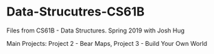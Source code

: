 # Data-Strucutres-CS61B

Files from CS61B - Data Structures.
Spring 2019 with Josh Hug

Main Projects:
Project 2 - Bear Maps,
Project 3 - Build Your Own World
